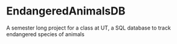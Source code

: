 # EndangeredAnimalsDB
A semester long project for a class at UT, a SQL database to track endangered species of animals
